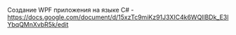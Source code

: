 Создание WPF приложения на языке C# - https://docs.google.com/document/d/15xzTc9miKz91J3XIC4k6WQllBDk_E3lYbqQMnXvbR5k/edit

